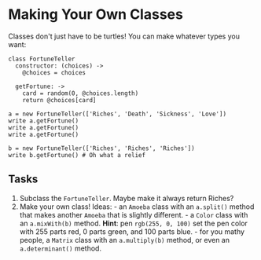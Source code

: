 Making Your Own Classes
=======================
Classes don't just have to be turtles! You can make whatever types you want:
```
class FortuneTeller
  constructor: (choices) ->
    @choices = choices

  getFortune: ->
    card = random(0, @choices.length)
    return @choices[card]

a = new FortuneTeller(['Riches', 'Death', 'Sickness', 'Love'])
write a.getFortune()
write a.getFortune()
write a.getFortune()

b = new FortuneTeller(['Riches', 'Riches', 'Riches'])
write b.getFortune() # Oh what a relief
```

Tasks
----
  1. Subclass the `FortuneTeller`. Maybe make it always return Riches?
  2. Make your own class! Ideas:
    - an `Amoeba` class with an `a.split()` method that makes another `Amoeba` that is slightly different.
    - a `Color` class with an `a.mixWith(b)` method. **Hint**: pen `rgb(255, 0, 100)` set the pen color with 255 parts red, 0 parts green, and 100 parts blue.
    - for you mathy people, a `Matrix` class with an `a.multiply(b)` method, or even an `a.determinant()` method.
